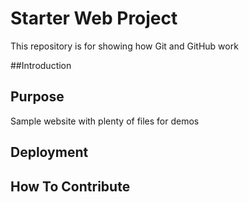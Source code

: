 # Starter Web Project

This repository is for showing how Git and GitHub work


##Introduction

## Purpose

Sample website with plenty of files for demos

## Deployment

## How To Contribute